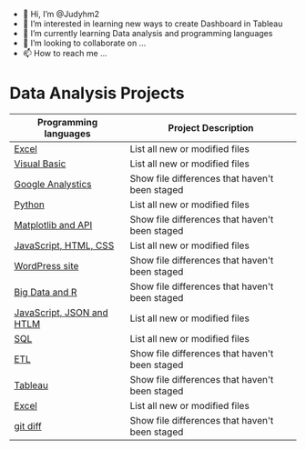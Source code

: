 - 👋 Hi, I’m @Judyhm2
- 👀 I’m interested in learning new ways to create Dashboard in Tableau
- 🌱 I’m currently learning Data analysis and programming languages
- 💞️ I’m looking to collaborate on ...
- 📫 How to reach me ...

<!---
Judyhm2/Judyhm2 is a ✨ special ✨ repository because its `README.md` (this file) appears on your GitHub profile.
You can click the Preview link to take a look at your changes.
--->
# Data Analysis Projects

| Programming languages | Project Description |
| --- | --- |
|[Excel]()| List all new or modified files |
|[Visual Basic]()| List all new or modified files |
|[Google Analystics]()| Show file differences that haven't been staged |
|[Python]()| List all new or modified files |
|[Matplotlib and API]()| Show file differences that haven't been staged |
|[JavaScript, HTML, CSS]()| List all new or modified files |
|[WordPress site]()| Show file differences that haven't been staged |
|[Big Data and R]()| Show file differences that haven't been staged |
|[JavaScript, JSON and HTLM]()| List all new or modified files |
|[SQL]()| List all new or modified files |
|[ETL]() | Show file differences that haven't been staged |
|[Tableau]() | Show file differences that haven't been staged |
|[Excel]()| List all new or modified files |
|[git diff]() | Show file differences that haven't been staged |
